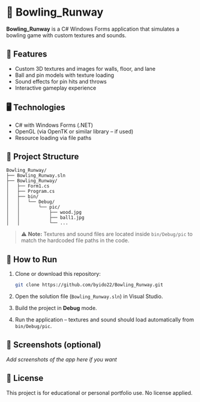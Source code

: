 # 🎳 Bowling_Runway

**Bowling_Runway** is a C# Windows Forms application that simulates a bowling game with custom textures and sounds.

## 🧩 Features
- Custom 3D textures and images for walls, floor, and lane
- Ball and pin models with texture loading
- Sound effects for pin hits and throws
- Interactive gameplay experience

## 🖥️ Technologies
- C# with Windows Forms (.NET)
- OpenGL (via OpenTK or similar library – if used)
- Resource loading via file paths

## 📁 Project Structure

```
Bowling_Runway/
├── Bowling_Runway.sln
├── Bowling_Runway/
│   ├── Form1.cs
│   ├── Program.cs
│   ├── bin/
│   │   └── Debug/
│   │       └── pic/
│   │           ├── wood.jpg
│   │           ├── ball1.jpg
│   │           └── ...
```

> ⚠️ **Note:** Textures and sound files are located inside `bin/Debug/pic` to match the hardcoded file paths in the code.

## 🚀 How to Run

1. Clone or download this repository:
   ```bash
   git clone https://github.com/byido22/Bowling_Runway.git
   ```

2. Open the solution file (`Bowling_Runway.sln`) in Visual Studio.

3. Build the project in **Debug** mode.

4. Run the application – textures and sound should load automatically from `bin/Debug/pic`.

## 📸 Screenshots (optional)
_Add screenshots of the app here if you want_

## 📜 License
This project is for educational or personal portfolio use. No license applied.
